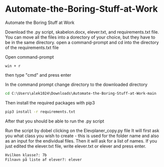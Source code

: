 # Automate-the-Boring-Stuff-at-Work
Automate the Boring Stuff at Work

Download the .py script, skabelon.docx, elever.txt, and requirements.txt file.
You can move all the files into a dorectory of your choice, but they have to be in the same directory. 
open a command-prompt and cd into the directory of the requirements.txt file

Open command-prompt
```
win + r
```
then type "cmd" and press enter

In the command prompt change directory to the downloaded directory

```cmd
cd C:\Users\alek1024\Downloads\Automate-the-Boring-Stuff-at-Work-main
``` 

Then install the required packages with pip3
```cmd
pip3 install -r requirements.txt
```

After that you should be able to run the .py script

Run the script by dobel clicking on the Elevplaner_copy.py file
It will first ask you what class you wish to create - this is used for the folder name and also as an input for the endividual files.
Then it will ask for a list of names. If you just edited the elever.txt file, write elever.txt or elever and press enter.

```cmd
Hvilken klasse?: 7b
Filnavn på liste af elever?: elever
```
